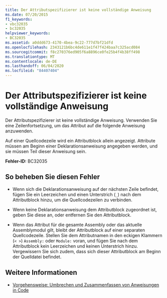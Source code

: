 ```yaml
---
title: Der Attributspezifizierer ist keine vollständige Anweisung
ms.date: 07/20/2015
f1_keywords:
- vbc32035
- bc32035
helpviewer_keywords:
- BC32035
ms.assetid: a0ddd673-4170-4bea-9c22-777d7bf21dfd
ms.openlocfilehash: 2343121b6bc4de611e1f47f424baa7c325acd084
ms.sourcegitcommit: f8c270376ed905f6a8896ce0fe25b4f4b38ff498
ms.translationtype: MT
ms.contentlocale: de-DE
ms.lasthandoff: 06/04/2020
ms.locfileid: "84407404"
---
```

# <a name="attribute-specifier-is-not-a-complete-statement"></a>Der Attributspezifizierer ist keine vollständige Anweisung
Der Attributspezifizierer ist keine vollständige Anweisung. Verwenden Sie eine Zeilenfortsetzung, um das Attribut auf die folgende Anweisung anzuwenden.  
  
 Auf einer Quellcodezeile wird ein Attributblock allein angezeigt. Attribute müssen am Beginn einer Deklarationsanweisung angegeben werden, und sie müssen Teil dieser Anweisung sein.  
  
 **Fehler-ID:** BC32035  
  
## <a name="to-correct-this-error"></a>So beheben Sie diesen Fehler  
  
- Wenn sich die Deklarationsanweisung auf der nächsten Zeile befindet, fügen Sie ein Leerzeichen und einen Unterstrich (`_`) nach dem Attributblock hinzu, um die Quellcodezeilen zu verbinden.  
  
- Wenn keine Deklarationsanweisung dem Attributblock zugeordnet ist, geben Sie diese an, oder entfernen Sie den Attributblock.  
  
- Wenn das Attribut für die gesamte Assembly oder das aktuelle Assemblymodul gilt, bleibt der Attributblock auf einer separaten Quellcodezeile. Stellen Sie dem Attributnamen in den eckigen Klammern (`< >`) `Assembly:` oder `Module:` voran, und fügen Sie nach dem Attributblock kein Leerzeichen und keinen Unterstrich hinzu. Vergewissern Sie sich zudem, dass sich dieser Attributblock am Beginn der Quelldatei befindet.  
  
## <a name="see-also"></a>Weitere Informationen

- [Vorgehensweise: Umbrechen und Zusammenfassen von Anweisungen in Code](../programming-guide/program-structure/how-to-break-and-combine-statements-in-code.md)
